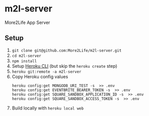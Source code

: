 # m2l-server
More2Life App Server

## Setup

1. `git clone git@github.com:More2Life/m2l-server.git`
2. `cd m2l-server`
3. `npm install`
4. Setup [Heroku CLI](https://devcenter.heroku.com/articles/heroku-cli) (but skip the `heroku create` step)
5. `heroku git:remote -a m2l-server`
6. Copy Heroku config values
    ```
    heroku config:get MONGODB_URI_TEST -s  >> .env
    heroku config:get EVENTBRITE_BEARER_TOKEN -s  >> .env
    heroku config:get SQUARE_SANDBOX_APPLICATION_ID -s  >> .env
    heroku config:get SQUARE_SANDBOX_ACCESS_TOKEN -s  >> .env
7. Build locally with `heroku local web`
